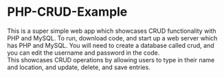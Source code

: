 # PHP-CRUD-Example
This is a super simple web app which showcases CRUD functionality with PHP and MySQL. To run, download code, and start up a web server which has PHP and MySQL. You will need to create a database called crud, and you can edit the username and password in the code.
<br />
This showcases CRUD operations by allowing users to type in their name and location, and update, delete, and save entries.
